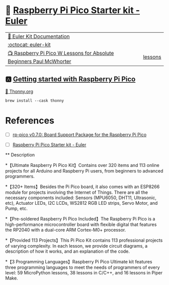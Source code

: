 # :strawberry: [Raspberry Pi Pico Starter kit - Euler](https://www.sunfounder.com/products/sunfounder-euler-kit)

| | |
|-|-|
| [ :book: Euler Kit Documentation ](https://docs.sunfounder.com/projects/euler-kit) | |
| [:octocat: euler-kit](https://github.com/sunfounder/euler-kit) | |
| [:tv: Raspberry Pi Pico W Lessons for Absolute Beginners Paul McWhorter](https://www.youtube.com/playlist?list=PLGs0VKk2DiYz8js1SJog21cDhkBqyAhC5) | [lessons](lessons) |

## :a: [Getting started with Raspberry Pi Pico](https://projects.raspberrypi.org/en/projects/getting-started-with-the-pico)

[:snake: Thonny.org](https://thonny.org)

```
brew install --cask thonny
```

# References

- [ ] [rp-pico v0.7.0: Board Support Package for the Raspberry Pi Pico](https://crates.io/crates/rp-pico)

- [ ] [Raspberry Pi Pico Starter kit - Euler](https://www.sunfounder.com/products/sunfounder-euler-kit)

** Description

*【Ultimate Raspberry Pi Pico Kit】Contains over 320 items and 113 online projects for all Arduino and Raspberry Pi users, from beginners to advanced programmers.

*【320+ Items】Besides the Pi Pico board, it also comes with an ESP8266 module for projects involving the Internet of Things. There are all the necessary components included: Sensors (MPU6050, DHT11, Ultrasonic, etc), Actuator LEDs, I2C LCDs, WS2812 RGB LED strips, Servo Motor, and Pump, etc.

*【Pre-soldered Raspberry Pi Pico Included】The Raspberry Pi Pico is a high-performance microcontroller board with flexible digital that features the RP2040 with a dual-core ARM Cortex-M0+ processor.

*【Provided 113 Projects】This Pi Pico Kit contains 113 professional projects of varying complexity. In each lesson, we provide circuit diagrams, a description of how it works, and an explanation of the code.

*【3 Programming Languages】Raspberry Pi Pico Ultimate kit features three programming languages to meet the needs of programmers of every level: 59 MicroPython lessons, 38 lessons in C/C++, and 16 lessons in Piper Make.
